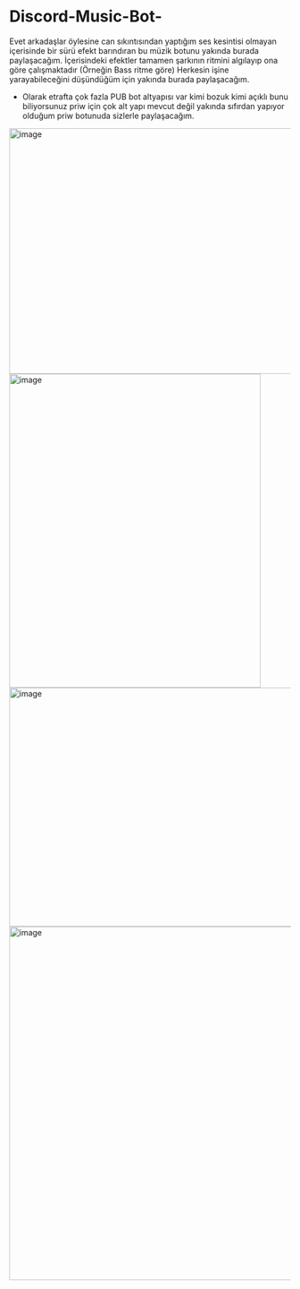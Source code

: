 # Discord-Music-Bot-

Evet arkadaşlar öylesine can sıkıntısından yaptığım ses kesintisi olmayan içerisinde bir sürü efekt barındıran bu müzik botunu yakında burada paylaşacağım.
İçerisindeki efektler tamamen şarkının ritmini algılayıp ona göre çalışmaktadır (Örneğin Bass ritme göre)
Herkesin işine yarayabileceğini düşündüğüm için yakında burada paylaşacağım.

+ Olarak etrafta çok fazla PUB bot altyapısı var kimi bozuk kimi açıklı bunu biliyorsunuz priw için çok alt yapı mevcut değil yakında sıfırdan yapıyor olduğum priw botunuda sizlerle paylaşacağım.
<img width="506" height="439" alt="image" src="https://github.com/user-attachments/assets/43c66896-fea0-4504-a9fe-107f825c6745" />
<img width="450" height="561" alt="image" src="https://github.com/user-attachments/assets/dd2f75c5-2b6b-4637-81d9-b0c964fb769b" />
<img width="515" height="427" alt="image" src="https://github.com/user-attachments/assets/f5ae204b-8a6c-4c62-968a-2c4d85eccfd3" />
<img width="514" height="632" alt="image" src="https://github.com/user-attachments/assets/71396fcd-40fb-4b13-ab64-b753d207bb13" />

